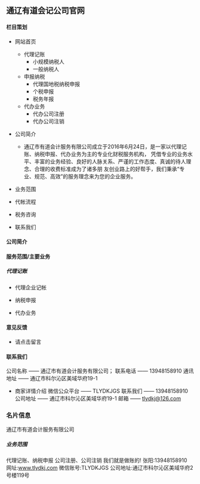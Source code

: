 ## 通辽有道会记公司官网

#### 栏目策划
+ 网站首页
    - 代理记账
        * 小规模纳税人 
        * 一般纳税人
    - 申报纳税
        * 代理国地税纳税申报
        * 个税申报
        * 税务年报   
    - 代办业务
        * 代办公司注册 
        * 代办公司注销
+ 公司简介
    - 通辽市有道会计服务有限公司成立于2016年6月24日，是一家以代理记账、纳税申报、代办业务为主的专业化财税服务机构，
    凭借专业的业务水平、丰富的业务经验、良好的人脉关系、严谨的工作态度、真诚的待人理念、合理的收费标准成为了诸多朋
    友创业路上的好帮手，我们秉承“专业、规范、高效”的服务理念来为您的企业服务。
+ 业务范围
 
+ 代帐流程
+ 税务咨询
+ 联系我们


####  公司简介


#### 服务范围/主要业务
##### 代理记账
* 代理企业记帐


+ 纳税申报


+ 代办业务


#### 意见反馈
   + 请点击留言

#### 联系我们
公司名称 —— 通辽市有道会计服务有限公司；
联系电话 —— 13948158910
通讯地址 —— 通辽市科尔沁区美域华府19-1

+ 商家详情介绍
微信公众平台 —— TLYDKJGS
联系我们 —— 13948158910
公司地址 —— 通辽市科尔沁区美域华府19-1
邮箱 —— tlydkj@126.com

### 名片信息
通辽市有道会计服务有限公司  
##### 业务范围
代理记账、纳税申报
公司注册、公司注销
我们就是做账的!
张阳:13948158910  
网址:www.tlydkj.com
微信账号:TLYDKJGS
公司地址:通辽市科尔沁区美域华府2号楼119号